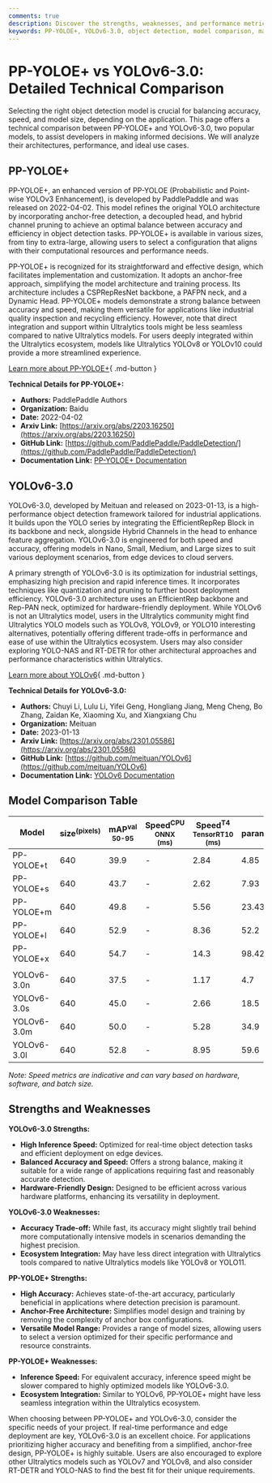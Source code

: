 ```yaml
---
comments: true
description: Discover the strengths, weaknesses, and performance metrics of PP-YOLOE+ and YOLOv6-3.0. Choose the best model for your object detection needs.
keywords: PP-YOLOE+, YOLOv6-3.0, object detection, model comparison, machine learning, computer vision, YOLO, PaddlePaddle, Meituan, anchor-free models
---
```


# PP-YOLOE+ vs YOLOv6-3.0: Detailed Technical Comparison

Selecting the right object detection model is crucial for balancing accuracy, speed, and model size, depending on the application. This page offers a technical comparison between PP-YOLOE+ and YOLOv6-3.0, two popular models, to assist developers in making informed decisions. We will analyze their architectures, performance, and ideal use cases.

<script async src="https://cdn.jsdelivr.net/npm/chart.js"></script>
<script defer src="../../javascript/benchmark.js"></script>

<canvas id="modelComparisonChart" width="1024" height="400" active-models='["PP-YOLOE+", "YOLOv6-3.0"]'></canvas>

## PP-YOLOE+

PP-YOLOE+, an enhanced version of PP-YOLOE (Probabilistic and Point-wise YOLOv3 Enhancement), is developed by PaddlePaddle and was released on 2022-04-02. This model refines the original YOLO architecture by incorporating anchor-free detection, a decoupled head, and hybrid channel pruning to achieve an optimal balance between accuracy and efficiency in object detection tasks. PP-YOLOE+ is available in various sizes, from tiny to extra-large, allowing users to select a configuration that aligns with their computational resources and performance needs.

PP-YOLOE+ is recognized for its straightforward and effective design, which facilitates implementation and customization. It adopts an anchor-free approach, simplifying the model architecture and training process. Its architecture includes a CSPRepResNet backbone, a PAFPN neck, and a Dynamic Head. PP-YOLOE+ models demonstrate a strong balance between accuracy and speed, making them versatile for applications like industrial quality inspection and recycling efficiency. However, note that direct integration and support within Ultralytics tools might be less seamless compared to native Ultralytics models. For users deeply integrated within the Ultralytics ecosystem, models like Ultralytics YOLOv8 or YOLOv10 could provide a more streamlined experience.

[Learn more about PP-YOLOE+](https://github.com/PaddlePaddle/PaddleDetection/tree/develop/configs/ppyoloe){ .md-button }

**Technical Details for PP-YOLOE+:**

- **Authors:** PaddlePaddle Authors
- **Organization:** Baidu
- **Date:** 2022-04-02
- **Arxiv Link:** [https://arxiv.org/abs/2203.16250](https://arxiv.org/abs/2203.16250)
- **GitHub Link:** [https://github.com/PaddlePaddle/PaddleDetection/](https://github.com/PaddlePaddle/PaddleDetection/)
- **Documentation Link:** [PP-YOLOE+ Documentation](https://github.com/PaddlePaddle/PaddleDetection/blob/release/2.8.1/configs/ppyoloe/README.md)

## YOLOv6-3.0

YOLOv6-3.0, developed by Meituan and released on 2023-01-13, is a high-performance object detection framework tailored for industrial applications. It builds upon the YOLO series by integrating the EfficientRepRep Block in its backbone and neck, alongside Hybrid Channels in the head to enhance feature aggregation. YOLOv6-3.0 is engineered for both speed and accuracy, offering models in Nano, Small, Medium, and Large sizes to suit various deployment scenarios, from edge devices to cloud servers.

A primary strength of YOLOv6-3.0 is its optimization for industrial settings, emphasizing high precision and rapid inference times. It incorporates techniques like quantization and pruning to further boost deployment efficiency. YOLOv6-3.0 architecture uses an EfficientRep backbone and Rep-PAN neck, optimized for hardware-friendly deployment. While YOLOv6 is not an Ultralytics model, users in the Ultralytics community might find Ultralytics YOLO models such as YOLOv8, YOLOv9, or YOLO10 interesting alternatives, potentially offering different trade-offs in performance and ease of use within the Ultralytics ecosystem. Users may also consider exploring YOLO-NAS and RT-DETR for other architectural approaches and performance characteristics within Ultralytics.

[Learn more about YOLOv6](https://github.com/meituan/YOLOv6){ .md-button }

**Technical Details for YOLOv6-3.0:**

- **Authors:** Chuyi Li, Lulu Li, Yifei Geng, Hongliang Jiang, Meng Cheng, Bo Zhang, Zaidan Ke, Xiaoming Xu, and Xiangxiang Chu
- **Organization:** Meituan
- **Date:** 2023-01-13
- **Arxiv Link:** [https://arxiv.org/abs/2301.05586](https://arxiv.org/abs/2301.05586)
- **GitHub Link:** [https://github.com/meituan/YOLOv6](https://github.com/meituan/YOLOv6)
- **Documentation Link:** [YOLOv6 Documentation](https://docs.ultralytics.com/models/yolov6/)

## Model Comparison Table

| Model       | size<sup>(pixels) | mAP<sup>val<br>50-95 | Speed<sup>CPU ONNX<br>(ms) | Speed<sup>T4 TensorRT10<br>(ms) | params<sup>(M) | FLOPs<sup>(B) |
| ----------- | ----------------- | -------------------- | -------------------------- | ------------------------------- | -------------- | ------------- |
| PP-YOLOE+t  | 640               | 39.9                 | -                          | 2.84                            | 4.85           | 19.15         |
| PP-YOLOE+s  | 640               | 43.7                 | -                          | 2.62                            | 7.93           | 17.36         |
| PP-YOLOE+m  | 640               | 49.8                 | -                          | 5.56                            | 23.43          | 49.91         |
| PP-YOLOE+l  | 640               | 52.9                 | -                          | 8.36                            | 52.2           | 110.07        |
| PP-YOLOE+x  | 640               | 54.7                 | -                          | 14.3                            | 98.42          | 206.59        |
|             |                   |                      |                            |                                 |                |               |
| YOLOv6-3.0n | 640               | 37.5                 | -                          | 1.17                            | 4.7            | 11.4          |
| YOLOv6-3.0s | 640               | 45.0                 | -                          | 2.66                            | 18.5           | 45.3          |
| YOLOv6-3.0m | 640               | 50.0                 | -                          | 5.28                            | 34.9           | 85.8          |
| YOLOv6-3.0l | 640               | 52.8                 | -                          | 8.95                            | 59.6           | 150.7         |

_Note: Speed metrics are indicative and can vary based on hardware, software, and batch size._

## Strengths and Weaknesses

**YOLOv6-3.0 Strengths:**

- **High Inference Speed:** Optimized for real-time object detection tasks and efficient deployment on edge devices.
- **Balanced Accuracy and Speed:** Offers a strong balance, making it suitable for a wide range of applications requiring fast and reasonably accurate detection.
- **Hardware-Friendly Design:** Designed to be efficient across various hardware platforms, enhancing its versatility in deployment.

**YOLOv6-3.0 Weaknesses:**

- **Accuracy Trade-off:** While fast, its accuracy might slightly trail behind more computationally intensive models in scenarios demanding the highest precision.
- **Ecosystem Integration:** May have less direct integration with Ultralytics tools compared to native Ultralytics models like YOLOv8 or YOLO11.

**PP-YOLOE+ Strengths:**

- **High Accuracy:** Achieves state-of-the-art accuracy, particularly beneficial in applications where detection precision is paramount.
- **Anchor-Free Architecture:** Simplifies model design and training by removing the complexity of anchor box configurations.
- **Versatile Model Range:** Provides a range of model sizes, allowing users to select a version optimized for their specific performance and resource constraints.

**PP-YOLOE+ Weaknesses:**

- **Inference Speed:** For equivalent accuracy, inference speed might be slower compared to highly optimized models like YOLOv6-3.0.
- **Ecosystem Integration:** Similar to YOLOv6, PP-YOLOE+ might have less seamless integration within the Ultralytics ecosystem.

When choosing between PP-YOLOE+ and YOLOv6-3.0, consider the specific needs of your project. If real-time performance and edge deployment are key, YOLOv6-3.0 is an excellent choice. For applications prioritizing higher accuracy and benefiting from a simplified, anchor-free design, PP-YOLOE+ is highly suitable. Users are also encouraged to explore other Ultralytics models such as YOLOv7 and YOLOv8, and also consider RT-DETR and YOLO-NAS to find the best fit for their unique requirements.
